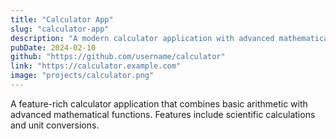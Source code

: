 ```yaml
---
title: "Calculator App"
slug: "calculator-app"
description: "A modern calculator application with advanced mathematical functions and a sleek design."
pubDate: 2024-02-10
github: "https://github.com/username/calculator"
link: "https://calculator.example.com"
image: "projects/calculator.png"
---
```


A feature-rich calculator application that combines basic arithmetic with advanced mathematical functions. Features include scientific calculations and unit conversions.
